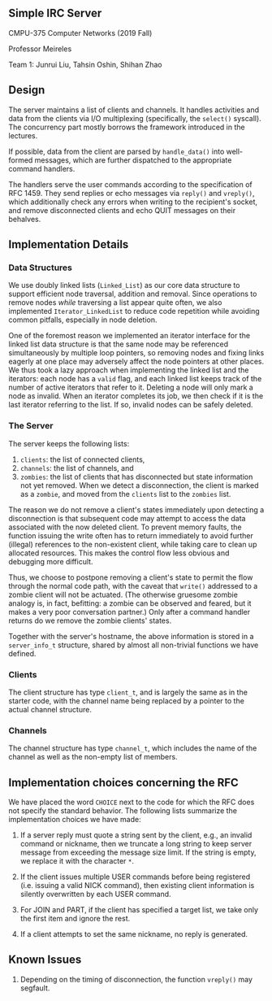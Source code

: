 ## Simple IRC Server
CMPU-375 Computer Networks (2019 Fall)

Professor Meireles

Team 1: Junrui Liu, Tahsin Oshin, Shihan Zhao

## Design

The server maintains a list of clients and channels. It handles activities and data from the clients via I/O multiplexing (specifically, the `select()` syscall). The concurrency part mostly borrows the framework introduced in the lectures.

If possible, data from the client are parsed by `handle_data()` into well-formed messages, which are further dispatched to the appropriate command handlers.

The handlers serve the user commands according to the specification of RFC 1459. They send replies or echo messages via `reply()` and `vreply()`, which additionally check any errors when writing to the recipient's socket, and remove disconnected clients and echo QUIT messages on their behalves.

## Implementation Details

### Data Structures
We use doubly linked lists (`Linked_List`) as our core data structure to support efficient node traversal, addition and removal. Since operations to remove nodes *while* traversing a list appear quite often, we also implemented `Iterator_LinkedList` to reduce code repetition while avoiding common pitfalls, especially in node deletion.

One of the foremost reason we implemented an iterator interface for the linked list data structure is that the same node may be referenced simultaneously by multiple loop pointers, so removing nodes and fixing links eagerly at one place may adversely affect the node pointers at other places. We thus took a lazy approach when implementing the linked list and the iterators: each node has a `valid` flag, and each linked list keeps track of the number of active iterators that refer to it. Deleting a node will only mark a node as invalid. When an iterator completes its job, we then check if it is the last iterator referring to the list. If so, invalid nodes can be safely deleted.

### The Server
The server keeps the following lists:
1. `clients`: the list of connected clients,
2. `channels`: the list of channels, and
3. `zombies`: the list of clients that has disconnected but state information not yet removed. When we detect a disconnection, the client is marked as a `zombie`, and moved from the `clients` list to the `zombies` list.
   
The reason we do not remove a client's states immediately upon detecting a disconnection is that subsequent code may attempt to access the data associated with the now deleted client. To prevent memory faults, the function issuing the write often has to return immediately to avoid further (illegal) references to the non-existent client, while taking care to clean up allocated resources. This makes the control flow less obvious and debugging more difficult. 

Thus, we choose to postpone removing a client's state to permit the flow through the normal code path, with the caveat that `write()` addressed to a zombie client will not be actuated. (The otherwise gruesome zombie analogy is, in fact, befitting: a zombie can be observed and feared, but it makes a very poor conversation partner.) Only after a command handler returns do we remove the zombie clients' states.

Together with the server's hostname, the above information is stored in a `server_info_t` structure, shared by almost all non-trivial functions we have defined.

### Clients
The client structure has type `client_t`, and is largely the same as in the starter code, with the channel name being replaced by a pointer to the actual channel structure.

### Channels

The channel structure has type `channel_t`, which includes the name of the channel as well as the non-empty list of members.


## Implementation choices concerning the RFC

We have placed the word `CHOICE` next to the code for which the RFC does not specify the standard behavior. The following lists summarize the implementation choices we have made:

1. If a server reply must quote a string sent by the client, e.g., an invalid command or nickname, then we truncate a long string to keep server message from exceeding the message size limit. If the string is empty, we replace it with the character `*`.

2. If the client issues multiple USER commands before being registered (i.e. issuing a valid NICK command), then existing client information is silently overwritten by each USER command.

3. For JOIN and PART, if the client has specified a target list, we take only the first item and ignore the rest.

<!-- 4. If a client parts a channel (both explicitly it was a PART message or implicitly if the client joins another channel), we echo PART instead of QUIT to channel -->

4. If a client attempts to set the same nickname, no reply is generated.


## Known Issues
1. Depending on the timing of disconnection, the function `vreply()` may segfault.